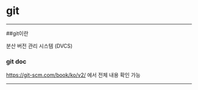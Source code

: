 # git

---

##git이란

분산 버전 관리 시스템 (DVCS)

### git doc

https://git-scm.com/book/ko/v2/ 에서 전체 내용 확인 가능

---

